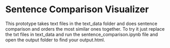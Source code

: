 # **Sentence Comparison Visualizer**

This prototype takes text files in the text_data folder and does sentence comparison and orders the most similar ones together.
To try it just replace the txt files in text_data and run the sentence_comparison.ipynb file and open the output folder to find your output.html.
